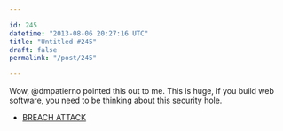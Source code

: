 ```yaml
---

id: 245
datetime: "2013-08-06 20:27:16 UTC"
title: "Untitled #245"
draft: false
permalink: "/post/245"

---
```


Wow, @dmpatierno pointed this out to me. This is huge, if you build web software, you need to be thinking about this security hole. 

 
 * [BREACH ATTACK](https://breachattack.com/)



